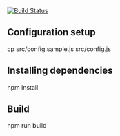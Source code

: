 [![Build Status](https://travis-ci.org/paooolino/webcomponents.svg?branch=master)](https://travis-ci.org/paooolino/webcomponents)

Configuration setup
--------------------
cp src/config.sample.js src/config.js
 

Installing dependencies
-------------------------
npm install


Build
---------------
npm run build


